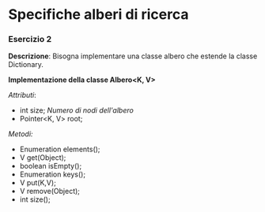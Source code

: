 # Specifiche alberi di ricerca
	
###	Esercizio 2
**Descrizione**: Bisogna implementare una classe albero che estende la classe Dictionary.

**Implementazione della classe Albero<K, V>**
 
*Attributi*:

- int size; *Numero di nodi dell'albero*
- Pointer<K, V> root;

*Metodi:*

- Enumeration<V> elements();
- V get(Object);
- boolean isEmpty();
- Enumeration<K> keys();
- V put(K,V);
- V remove(Object);
- int size();
